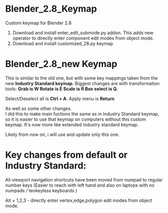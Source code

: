 # Blender_2.8_Keymap
Custom keymap for Blender 2.8

1. Download and install enter_edit_submode.py addon. This adds new operator to directly enter component edit modes from object mode. 
2. Download and install customized_28.py keymap

# Blender_2.8_new Keymap
This is similar to the old one, but with some key mappings taken from the new **Industry Standard keymap**. 
Biggest changes are with transformation tools:
**Grab is W
Rotate is E
Scale is R 
Box select is Q.** 

Select/Deselect all is **Ctrl + A**. 
Apply menu is **Return**

As well as some other changes.  
I did this to make main fuctions the same as in Industry Standard keymap, so it is easier to use that keymap on computers without this custom keymap. It's now more like extended industry standard keymap. 

Likely from now on, i will use and update only this one.


# Key changes from default or Industry Standard:

All viewport navigation shortcuts have been moved from numpad to regular number keys (Easier to reach with left hand and also on laptops with no numpads / tenkeyless keyboards )

Alt + 1,2,3  - directly enter vertex,edge,polygon edit modes from object mode.


